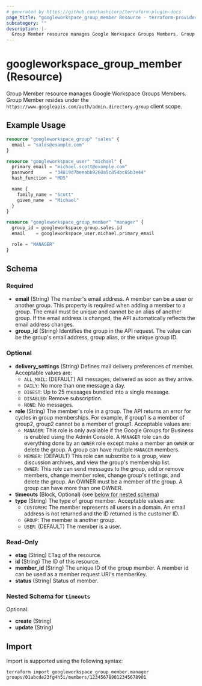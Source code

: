 ```yaml
---
# generated by https://github.com/hashicorp/terraform-plugin-docs
page_title: "googleworkspace_group_member Resource - terraform-provider-googleworkspace"
subcategory: ""
description: |-
  Group Member resource manages Google Workspace Groups Members. Group Member resides under the https://www.googleapis.com/auth/admin.directory.group client scope.
---
```


# googleworkspace_group_member (Resource)

Group Member resource manages Google Workspace Groups Members. Group Member resides under the `https://www.googleapis.com/auth/admin.directory.group` client scope.

## Example Usage

```terraform
resource "googleworkspace_group" "sales" {
  email = "sales@example.com"
}

resource "googleworkspace_user" "michael" {
  primary_email = "michael.scott@example.com"
  password      = "34819d7beeabb9260a5c854bc85b3e44"
  hash_function = "MD5"

  name {
    family_name = "Scott"
    given_name  = "Michael"
  }
}

resource "googleworkspace_group_member" "manager" {
  group_id = googleworkspace_group.sales.id
  email    = googleworkspace_user.michael.primary_email

  role = "MANAGER"
}
```

<!-- schema generated by tfplugindocs -->
## Schema

### Required

- **email** (String) The member's email address. A member can be a user or another group. This property is required when adding a member to a group. The email must be unique and cannot be an alias of another group. If the email address is changed, the API automatically reflects the email address changes.
- **group_id** (String) Identifies the group in the API request. The value can be the group's email address, group alias, or the unique group ID.

### Optional

- **delivery_settings** (String) Defines mail delivery preferences of member. Acceptable values are:
  - `ALL_MAIL`: (DEFAULT) All messages, delivered as soon as they arrive. 
  - `DAILY`: No more than one message a day. 
  - `DIGEST`: Up to 25 messages bundled into a single message. 
  - `DISABLED`: Remove subscription. 
  - `NONE`: No messages.
- **role** (String) The member's role in a group. The API returns an error for cycles in group memberships. For example, if group1 is a member of group2, group2 cannot be a member of group1. Acceptable values are: 
  - `MANAGER`: This role is only available if the Google Groups for Business is enabled using the Admin Console. A `MANAGER` role can do everything done by an `OWNER` role except make a member an `OWNER` or delete the group. A group can have multiple `MANAGER` members. 
  - `MEMBER`: (DEFAULT) This role can subscribe to a group, view discussion archives, and view the group's membership list. 
  - `OWNER`: This role can send messages to the group, add or remove members, change member roles, change group's settings, and delete the group. An OWNER must be a member of the group. A group can have more than one OWNER.
- **timeouts** (Block, Optional) (see [below for nested schema](#nestedblock--timeouts))
- **type** (String) The type of group member. Acceptable values are: 
  - `CUSTOMER`: The member represents all users in a domain. An email address is not returned and the ID returned is the customer ID. 
  - `GROUP`: The member is another group. 
  - `USER`: (DEFAULT) The member is a user.

### Read-Only

- **etag** (String) ETag of the resource.
- **id** (String) The ID of this resource.
- **member_id** (String) The unique ID of the group member. A member id can be used as a member request URI's memberKey.
- **status** (String) Status of member.

<a id="nestedblock--timeouts"></a>
### Nested Schema for `timeouts`

Optional:

- **create** (String)
- **update** (String)

## Import

Import is supported using the following syntax:

```shell
terraform import googleworkspace_group_member.manager groups/01abcde23fg4h5i/members/123456789012345678901
```
